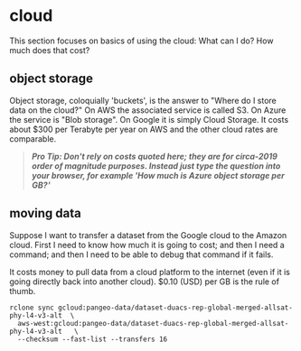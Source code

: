 # cloud

This section focuses on basics of using the cloud: What can I do? How much does that cost? 

## object storage

Object storage, coloquially 'buckets', is the answer to "Where do I store data on the cloud?" On AWS the associated 
service is called S3. On Azure the service is "Blob storage". On Google it is simply Cloud Storage. It costs about
$300 per Terabyte per year on AWS and the other cloud rates are comparable. 

> ***Pro Tip: Don't rely on costs quoted here; they are for circa-2019 order of magnitude purposes. Instead
> just type the question into your browser, for example 'How much is Azure object storage per GB?'***

## moving data

Suppose I want to transfer a dataset from the Google cloud to the Amazon cloud. First I need to know how 
much it is going to cost; and then I need a command; and then I need to be able to debug that command if it fails. 


It costs money to pull data from a cloud platform to the internet (even if it is going directly back into another cloud).
$0.10 (USD) per GB is the rule of thumb. 

```
rclone sync gcloud:pangeo-data/dataset-duacs-rep-global-merged-allsat-phy-l4-v3-alt  \
  aws-west:gcloud:pangeo-data/dataset-duacs-rep-global-merged-allsat-phy-l4-v3-alt   \
  --checksum --fast-list --transfers 16
```
